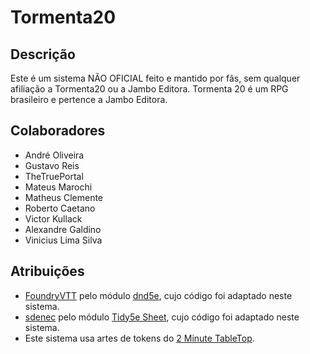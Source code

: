 # Tormenta20

## Descrição
Este é um sistema NÃO OFICIAL feito e mantido por fãs, sem qualquer afiliação a Tormenta20 ou a Jambo Editora.
Tormenta 20 é um RPG brasileiro e pertence a Jambo Editora.


## Colaboradores
* André Oliveira
* Gustavo Reis
* TheTruePortal
* Mateus Marochi
* Matheus Clemente
* Roberto Caetano
* Victor Kullack
* Alexandre Galdino
* Vinicius Lima Silva

## Atribuições
- [FoundryVTT](https://github.com/FoundryVTT/) pelo módulo [dnd5e](https://github.com/FoundryVTT/dnd5e), cujo código foi adaptado neste sistema.
- [sdenec](https://github.com/sdenec/) pelo módulo [Tidy5e Sheet](https://github.com/sdenec/tidy5e-sheet), cujo código foi adaptado neste sistema.
- Este sistema usa artes de tokens do [2 Minute TableTop](https://2minutetabletop.com/).